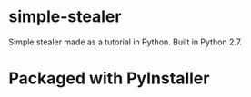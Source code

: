 # simple-stealer
Simple stealer made as a tutorial in Python. Built in Python 2.7.

# Packaged with PyInstaller
